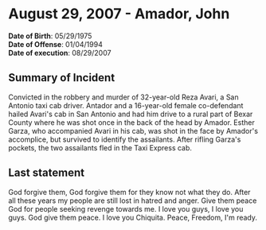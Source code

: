 # August 29, 2007 - Amador, John

**Date of Birth**: 05/29/1975<br/>
**Date of Offense**: 01/04/1994<br/>
**Date of execution**: 08/29/2007<br/>

## Summary of Incident
Convicted in the robbery and murder of 32-year-old Reza Avari, a San Antonio taxi cab driver. Antador and a 16-year-old female co-defendant hailed Avari's cab in San Antonio and had him drive to a rural part of Bexar County where he was shot once in the back of the head by Amador. Esther Garza, who accompanied Avari in his cab, was shot in the face by Amador's accomplice, but survived to identify the assailants. After rifling Garza's pockets, the two assailants fled in the Taxi Express cab.

## Last statement
God forgive them, God forgive them for they know not what they do. After all these years my people are still lost in hatred and anger. Give them peace God for people seeking revenge towards me. I love you guys, I love you guys. God give them peace. I love you Chiquita. Peace, Freedom, I'm ready.